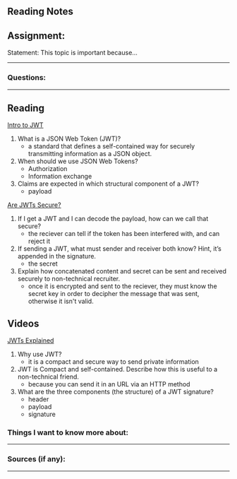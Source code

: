 ## Reading Notes
## Assignment:

Statement: This topic is important because...
___

### Questions:
___

## Reading

[Intro to JWT](https://jwt.io/introduction/)

1.  What is a JSON Web Token (JWT)?
	- a standard that defines a self-contained way for securely transmitting information as a JSON object.
2.  When should we use JSON Web Tokens?
	- Authorization
	- Information exchange
3.  Claims are expected in which structural component of a JWT?
	- payload

[Are JWTs Secure?](https://stackoverflow.com/questions/27301557/if-you-can-decode-jwt-how-are-they-secure)

1.  If I get a JWT and I can decode the payload, how can we call that secure?
	- the reciever can tell if the token has been interfered with, and can reject it
1.  If sending a JWT, what must sender and receiver both know? Hint, it’s appended in the signature.
	- the secret
1.  Explain how concatenated content and secret can be sent and received securely to non-technical recruiter.
	- once it is encrypted and sent to the reciever, they must know the secret key in order to decipher the message that was sent, otherwise it isn't valid.

## Videos

[JWTs Explained](https://www.youtube.com/watch?v=926mknSW9Lo)

1.  Why use JWT?
	- it is a compact and secure way to send private information
2.  JWT is Compact and self-contained. Describe how this is useful to a non-technical friend.
	- because you can send it in an URL via an HTTP method
1.  What are the three components (the structure) of a JWT signature?
	- header
	- payload
	- signature



### Things I want to know more about:
___


### Sources (if any):
___

